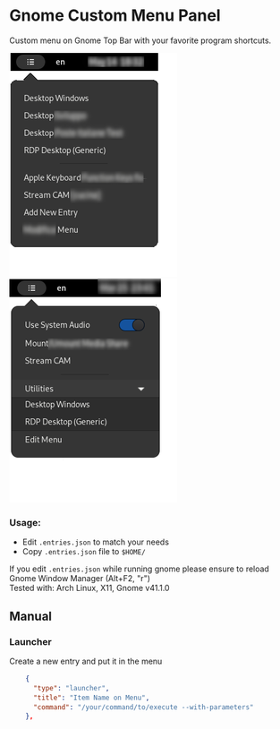 # Gnome Custom Menu Panel
Custom menu on Gnome Top Bar with your favorite program shortcuts.

![Screenshot Preview](screenshot.png)
![another Preview](widget.png)


### Usage:
- Edit `.entries.json` to match your needs
- Copy `.entries.json` file to `$HOME/`  

If you edit `.entries.json` while running gnome please ensure to reload Gnome Window Manager (Alt+F2, "r")  
Tested with: Arch Linux, X11, Gnome v41.1.0


## Manual
### Launcher
Create a new entry and put it in the menu
```json
    {
      "type": "launcher",
      "title": "Item Name on Menu",
      "command": "/your/command/to/execute --with-parameters"
    },
```
